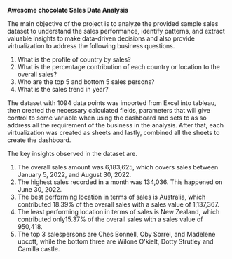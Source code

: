 **Awesome chocolate Sales Data Analysis**

The main objective of the project is to analyze the provided sample sales dataset to understand the sales performance, identify patterns, and extract valuable insights to make data-driven decisions and also provide virtualization to address the following business questions.

1.  What is the profile of country by sales?
2.  What is the percentage contribution of each country or location to the overall sales?
3.  Who are the top 5 and bottom 5 sales persons?
4.  What is the sales trend in year?

The dataset with 1094 data points was imported from Excel into tableau, then created the necessary calculated fields, parameters that will give control to some variable when using the dashboard and sets to as so address all the requirement of the business in the analysis. After that, each virtualization was created as sheets and lastly, combined all the sheets to create the dashboard. 

The key insights observed in the dataset are.

1.  The overall sales amount was 6,183,625, which covers sales between January 5, 2022, and August 30, 2022.
2.  The highest sales recorded in a month was 134,036. This happened on June 30, 2022.
3.  The best performing location in terms of sales is Australia, which contributed 18.39% of the overall sales with a sales value of 1,137,367.
4.  The least performing location in terms of sales is New Zealand, which contributed only15.37% of the overall sales with a sales value of 950,418.
5.  The top 3 salespersons are Ches Bonnell, Oby Sorrel, and Madelene upcott, while the bottom three are  Wilone O'kielt, Dotty Strutley and Camilla castle.
